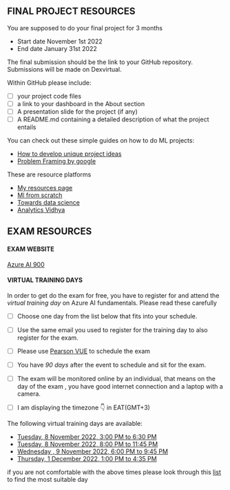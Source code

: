 ## FINAL PROJECT RESOURCES

You are supposed to do your final project for 3 months

 * Start date  November 1st 2022
 * End date January 31st 2022

The final submission should be the link to your GitHub repository. 
Submissions will be made on Dexvirtual.

Within GitHub please include:
- [ ] your project code files
- [ ] a link to your dashboard in the About section
- [ ] A presentation slide for the project (if any)
- [ ] A README.md containing a detailed description of what the project entails

You can check out these simple guides on how to do ML projects:
* [How to develop unique project ideas](https://towardsdatascience.com/5-steps-to-develop-unique-data-science-project-ideas-6c2b3a0014b)
* [Problem Framing by google](https://developers.google.com/machine-learning/problem-framing)

These are resource platforms
* [My resources page](https://github.com/wanjiru517/Resources)
* [Ml from scratch](https://mlfromscratch.com/tag/machine-learning/)
* [Towards data science](https://towardsdatascience.com/)
* [Analytics Vidhya](https://www.analyticsvidhya.com/)


## EXAM RESOURCES

#### EXAM WEBSITE
[Azure AI 900](https://docs.microsoft.com/en-us/certifications/exams/ai-900)

#### VIRTUAL TRAINING DAYS
In order to get do the exam for free, you have to register for and attend the _virtual training day_ on Azure AI fundamentals. Please read these carefully

- [ ] Choose one day from the list below that fits into your schedule.
- [ ] Use the same email you used to register for the training day to also register for the exam.
- [ ] Please use [Pearson VUE](https://go.microsoft.com/fwlink/?linkid=2187546) to schedule the exam
- [ ] You have _90 days_ after the event to schedule and sit for the exam.
- [ ] The exam will be monitored online by an individual, that means on the day of the exam , you have good internet connection and a laptop with a camera.
- [ ] I am displaying the timezone 👇 in EAT(GMT+3)


The following virtual training days are available:

* [Tuesday, 8 November 2022, 3:00 PM to 6:30 PM](https://mktoevents.com/Microsoft+Event/360813/157-GQE-382?source=mvtd)
* [Tuesday, 8 November 2022, 8:00 PM to 11:45 PM](https://mktoevents.com/Microsoft+Event/361600/157-GQE-382?source=mvtd)
* [Wednesday , 9 November 2022, 6:00 PM to 9:45 PM](https://mktoevents.com/Microsoft+Event/362706/157-GQE-382)
* [Thursday, 1 December 2022, 1:00 PM to 4:35 PM](https://mktoevents.com/Microsoft+Event/364660/157-GQE-382?source=mvtd)



if you are not comfortable with the above times please look through this [list](https://mvtd.events.microsoft.com/Azure?azureevent=Microsoft%20Azure%20Virtual%20Training%20Day:%20AI%20Fundamentals) to find the most suitable day
